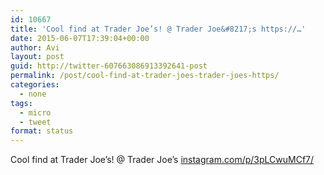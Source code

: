 ```yaml
---
id: 10667
title: 'Cool find at Trader Joe’s! @ Trader Joe&#8217;s https://…'
date: 2015-06-07T17:39:04+00:00
author: Avi
layout: post
guid: http://twitter-607663086913392641-post
permalink: /post/cool-find-at-trader-joes-trader-joes-https/
categories:
  - none
tags:
  - micro
  - tweet
format: status
---
```

Cool find at Trader Joe’s! @ Trader Joe&#8217;s [instagram.com/p/3pLCwuMCf7/](https://instagram.com/p/3pLCwuMCf7/)